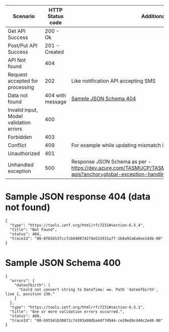 
|Scenario | HTTP Status code  | Additional Comments
|--|--|--|
| Get API Success | 200 - Ok |
| Post/Put API Success | 201 - Created  |
| API Not found | 404  |
| Request accepted for processing | 202 | Like notification API accepting SMS
| Data not found | 404 with message | [Sample JSON Schema 404](https://dev.azure.com/TASMUCP/TASMU%20Central%20Platform/_wiki/wikis/TASMU-Central-Platform.wiki/90/HTTP-Response-Codes?anchor=sample-json-response-404-(data-not-found))
| Invalid input, Model validation errors | 400  |
| Forbidden | 403  |
| Conflict | 409  | For example while updating mismatch in state of data sent and the one in server.
| Unauthorized | 401  |
| Unhandled exception | 500  | Response JSON Schema as per - https://dev.azure.com/TASMUCP/TASMU%20Central%20Platform/_git/platform-apis?anchor=global-exception-handling



# Sample JSON response 404 (data not found)

```
{
  "type": "https://tools.ietf.org/html/rfc7231#section-6.5.4",
  "title": "Not Found",
  "status": 404,
  "traceId": "00-8f65b537cc7cb84887427de531931a77-1b8a92a6a6ee1d4b-00"
}
```

# Sample JSON Schema 400

```
{
  "errors": {
    "dateofbirth": [
      "Could not convert string to DateTime: ww. Path 'dateofbirth', line 1, position 236."
    ]
  },
  "type": "https://tools.ietf.org/html/rfc7231#section-6.5.1",
  "title": "One or more validation errors occurred.",
  "status": 400,
  "traceId": "00-b95541b30871c74393a98dba4d77d944-ce20ed9cd46c2e48-00"
}
```